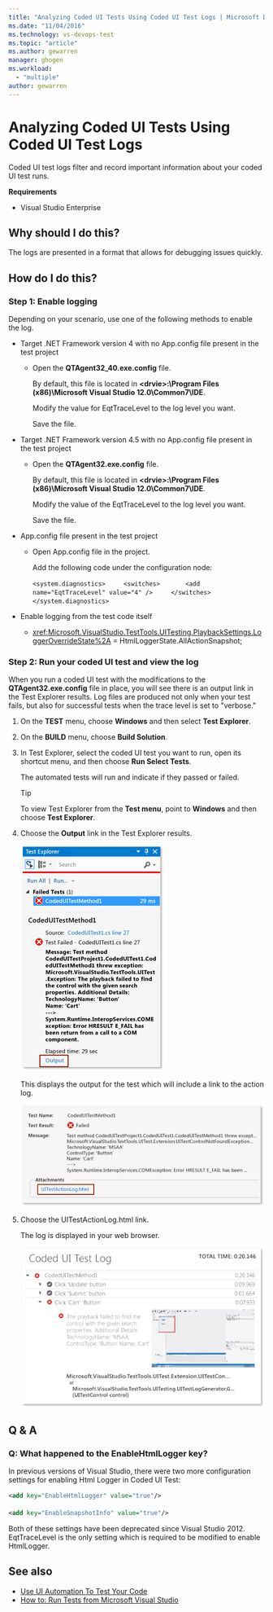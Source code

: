 ```yaml
---
title: "Analyzing Coded UI Tests Using Coded UI Test Logs | Microsoft Docs"
ms.date: "11/04/2016"
ms.technology: vs-devops-test
ms.topic: "article"
ms.author: gewarren
manager: ghogen
ms.workload:
  - "multiple"
author: gewarren
---
```

# Analyzing Coded UI Tests Using Coded UI Test Logs

Coded UI test logs filter and record important information about your coded UI test runs.

 **Requirements**

- Visual Studio Enterprise

## Why should I do this?

The logs are presented in a format that allows for debugging issues quickly.

## How do I do this?

### Step 1: Enable logging

Depending on your scenario, use one of the following methods to enable the log.

- Target .NET Framework version 4 with no App.config file present in the test project

    - Open the **QTAgent32_40.exe.config** file.

         By default, this file is located in **\<drvie>:\Program Files (x86)\Microsoft Visual Studio 12.0\Common7\IDE**.

         Modify the value for EqtTraceLevel to the log level you want.

         Save the file.

- Target .NET Framework version 4.5 with no App.config file present in the test project

    - Open the **QTAgent32.exe.config** file.

         By default, this file is located in **\<drvie>:\Program Files (x86)\Microsoft Visual Studio 12.0\Common7\IDE**.

         Modify the value of the EqtTraceLevel to the log level you want.

         Save the file.

- App.config file present in the test project

    - Open App.config file in the project.

         Add the following code under the configuration node:

         `<system.diagnostics>     <switches>       <add name="EqtTraceLevel" value="4" />     </switches>  </system.diagnostics>`

- Enable logging from the test code itself

    - <xref:Microsoft.VisualStudio.TestTools.UITesting.PlaybackSettings.LoggerOverrideState%2A> = HtmlLoggerState.AllActionSnapshot;

### Step 2: Run your coded UI test and view the log

 When you run a coded UI test with the modifications to the **QTAgent32.exe.config** file in place, you will see there is an output link in the Test Explorer results. Log files are produced not only when your test fails, but also for successful tests when the trace level is set to "verbose."

1.  On the **TEST** menu, choose **Windows** and then select **Test Explorer**.

2.  On the **BUILD** menu, choose **Build Solution**.

3.  In Test Explorer, select the coded UI test you want to run, open its shortcut menu, and then choose **Run Select Tests**.

     The automated tests will run and indicate if they passed or failed.

    > [!TIP]
    >  To view Test Explorer from the **Test menu**, point to **Windows** and then choose **Test Explorer**.

4.  Choose the **Output** link in the Test Explorer results.

     ![Output link in the Test Explorer](../test/media/cuit_htmlactionlog1.png "CUIT_HTMLActionLog1")

     This displays the output for the test which will include a link to the action log.

     ![Results and output links from coded UI test](../test/media/cuit_htmlactionlog2.png "CUIT_HTMLActionLog2")

5.  Choose the UITestActionLog.html link.

     The log is displayed in your web browser.

     ![Coded UI test log file](../test/media/cuit_htmlactionlog3.png "CUIT_HTMLActionLog3")

## Q & A

### Q: What happened to the EnableHtmlLogger key?

In previous versions of Visual Studio, there were two more configuration settings for enabling Html Logger in Coded UI Test:

```xml
<add key="EnableHtmlLogger" value="true"/>

<add key="EnableSnapshotInfo" value="true"/>
```

Both of these settings have been deprecated since Visual Studio 2012. EqtTraceLevel is the only setting which is required to be modified to enable HtmlLogger.

## See also

- [Use UI Automation To Test Your Code](../test/use-ui-automation-to-test-your-code.md)
- [How to: Run Tests from Microsoft Visual Studio](http://msdn.microsoft.com/Library/1a1207a9-2a33-4a1e-a1e3-ddf0181b1046)
